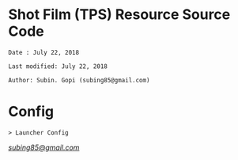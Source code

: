 # Shot Film (TPS) Resource Source Code

 	Date : July 22, 2018
 
 	Last modified: July 22, 2018
 
 	Author: Subin. Gopi (subing85@gmail.com)
	

	
# Config
	> Launcher Config

*subing85@gmail.com*
